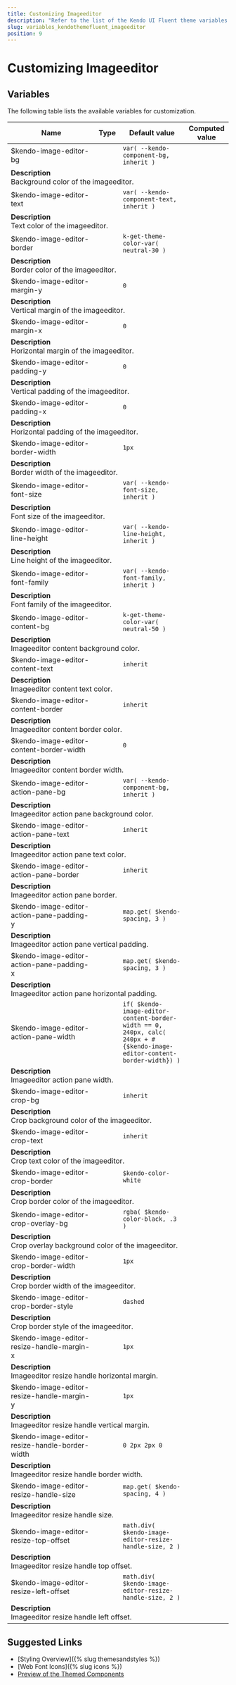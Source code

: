 ```yaml
---
title: Customizing Imageeditor
description: "Refer to the list of the Kendo UI Fluent theme variables available for customization."
slug: variables_kendothemefluent_imageeditor
position: 9
---
```


# Customizing Imageeditor

## Variables

The following table lists the available variables for customization.

<table class="theme-variables">
    <colgroup>
    <col style="width: 200px; white-space:nowrap;" />
    <col />
    <col />
    <col />
</colgroup>
<thead>
    <tr>
        <th>Name</th>
        <th>Type</th>
        <th>Default value</th>
        <th>Computed value</th>
    </tr>
</thead>
<tbody>
        <tr>
    <td>$kendo-image-editor-bg</td>
    <td></td>
    <td><code>var( --kendo-component-bg, inherit )</code></td>
    <td></td>
</tr>
<tr>
    <td colspan="4" class="theme-variables-description-container"><div><b>Description</b><div class="theme-variables-description">Background color of the imageeditor.</div></div>
    </td>
</tr>
<tr>
    <td>$kendo-image-editor-text</td>
    <td></td>
    <td><code>var( --kendo-component-text, inherit )</code></td>
    <td></td>
</tr>
<tr>
    <td colspan="4" class="theme-variables-description-container"><div><b>Description</b><div class="theme-variables-description">Text color of the imageeditor.</div></div>
    </td>
</tr>
<tr>
    <td>$kendo-image-editor-border</td>
    <td></td>
    <td><code>k-get-theme-color-var( neutral-30 )</code></td>
    <td></td>
</tr>
<tr>
    <td colspan="4" class="theme-variables-description-container"><div><b>Description</b><div class="theme-variables-description">Border color of the imageeditor.</div></div>
    </td>
</tr>
<tr>
    <td>$kendo-image-editor-margin-y</td>
    <td></td>
    <td><code>0</code></td>
    <td></td>
</tr>
<tr>
    <td colspan="4" class="theme-variables-description-container"><div><b>Description</b><div class="theme-variables-description">Vertical margin of the imageeditor.</div></div>
    </td>
</tr>
<tr>
    <td>$kendo-image-editor-margin-x</td>
    <td></td>
    <td><code>0</code></td>
    <td></td>
</tr>
<tr>
    <td colspan="4" class="theme-variables-description-container"><div><b>Description</b><div class="theme-variables-description">Horizontal margin of the imageeditor.</div></div>
    </td>
</tr>
<tr>
    <td>$kendo-image-editor-padding-y</td>
    <td></td>
    <td><code>0</code></td>
    <td></td>
</tr>
<tr>
    <td colspan="4" class="theme-variables-description-container"><div><b>Description</b><div class="theme-variables-description">Vertical padding of the imageeditor.</div></div>
    </td>
</tr>
<tr>
    <td>$kendo-image-editor-padding-x</td>
    <td></td>
    <td><code>0</code></td>
    <td></td>
</tr>
<tr>
    <td colspan="4" class="theme-variables-description-container"><div><b>Description</b><div class="theme-variables-description">Horizontal padding of the imageeditor.</div></div>
    </td>
</tr>
<tr>
    <td>$kendo-image-editor-border-width</td>
    <td></td>
    <td><code>1px</code></td>
    <td></td>
</tr>
<tr>
    <td colspan="4" class="theme-variables-description-container"><div><b>Description</b><div class="theme-variables-description">Border width of the imageeditor.</div></div>
    </td>
</tr>
<tr>
    <td>$kendo-image-editor-font-size</td>
    <td></td>
    <td><code>var( --kendo-font-size, inherit )</code></td>
    <td></td>
</tr>
<tr>
    <td colspan="4" class="theme-variables-description-container"><div><b>Description</b><div class="theme-variables-description">Font size of the imageeditor.</div></div>
    </td>
</tr>
<tr>
    <td>$kendo-image-editor-line-height</td>
    <td></td>
    <td><code>var( --kendo-line-height, inherit )</code></td>
    <td></td>
</tr>
<tr>
    <td colspan="4" class="theme-variables-description-container"><div><b>Description</b><div class="theme-variables-description">Line height of the imageeditor.</div></div>
    </td>
</tr>
<tr>
    <td>$kendo-image-editor-font-family</td>
    <td></td>
    <td><code>var( --kendo-font-family, inherit )</code></td>
    <td></td>
</tr>
<tr>
    <td colspan="4" class="theme-variables-description-container"><div><b>Description</b><div class="theme-variables-description">Font family of the imageeditor.</div></div>
    </td>
</tr>
<tr>
    <td>$kendo-image-editor-content-bg</td>
    <td></td>
    <td><code>k-get-theme-color-var( neutral-50 )</code></td>
    <td></td>
</tr>
<tr>
    <td colspan="4" class="theme-variables-description-container"><div><b>Description</b><div class="theme-variables-description">Imageeditor content background color.</div></div>
    </td>
</tr>
<tr>
    <td>$kendo-image-editor-content-text</td>
    <td></td>
    <td><code>inherit</code></td>
    <td></td>
</tr>
<tr>
    <td colspan="4" class="theme-variables-description-container"><div><b>Description</b><div class="theme-variables-description">Imageeditor content text color.</div></div>
    </td>
</tr>
<tr>
    <td>$kendo-image-editor-content-border</td>
    <td></td>
    <td><code>inherit</code></td>
    <td></td>
</tr>
<tr>
    <td colspan="4" class="theme-variables-description-container"><div><b>Description</b><div class="theme-variables-description">Imageeditor content border color.</div></div>
    </td>
</tr>
<tr>
    <td>$kendo-image-editor-content-border-width</td>
    <td></td>
    <td><code>0</code></td>
    <td></td>
</tr>
<tr>
    <td colspan="4" class="theme-variables-description-container"><div><b>Description</b><div class="theme-variables-description">Imageeditor content border width.</div></div>
    </td>
</tr>
<tr>
    <td>$kendo-image-editor-action-pane-bg</td>
    <td></td>
    <td><code>var( --kendo-component-bg, inherit )</code></td>
    <td></td>
</tr>
<tr>
    <td colspan="4" class="theme-variables-description-container"><div><b>Description</b><div class="theme-variables-description">Imageeditor action pane background color.</div></div>
    </td>
</tr>
<tr>
    <td>$kendo-image-editor-action-pane-text</td>
    <td></td>
    <td><code>inherit</code></td>
    <td></td>
</tr>
<tr>
    <td colspan="4" class="theme-variables-description-container"><div><b>Description</b><div class="theme-variables-description">Imageeditor action pane text color.</div></div>
    </td>
</tr>
<tr>
    <td>$kendo-image-editor-action-pane-border</td>
    <td></td>
    <td><code>inherit</code></td>
    <td></td>
</tr>
<tr>
    <td colspan="4" class="theme-variables-description-container"><div><b>Description</b><div class="theme-variables-description">Imageeditor action pane border.</div></div>
    </td>
</tr>
<tr>
    <td>$kendo-image-editor-action-pane-padding-y</td>
    <td></td>
    <td><code>map.get( $kendo-spacing, 3 )</code></td>
    <td></td>
</tr>
<tr>
    <td colspan="4" class="theme-variables-description-container"><div><b>Description</b><div class="theme-variables-description">Imageeditor action pane vertical padding.</div></div>
    </td>
</tr>
<tr>
    <td>$kendo-image-editor-action-pane-padding-x</td>
    <td></td>
    <td><code>map.get( $kendo-spacing, 3 )</code></td>
    <td></td>
</tr>
<tr>
    <td colspan="4" class="theme-variables-description-container"><div><b>Description</b><div class="theme-variables-description">Imageeditor action pane horizontal padding.</div></div>
    </td>
</tr>
<tr>
    <td>$kendo-image-editor-action-pane-width</td>
    <td></td>
    <td><code>if( $kendo-image-editor-content-border-width == 0, 240px, calc( 240px + #{$kendo-image-editor-content-border-width}) )</code></td>
    <td></td>
</tr>
<tr>
    <td colspan="4" class="theme-variables-description-container"><div><b>Description</b><div class="theme-variables-description">Imageeditor action pane width.</div></div>
    </td>
</tr>
<tr>
    <td>$kendo-image-editor-crop-bg</td>
    <td></td>
    <td><code>inherit</code></td>
    <td></td>
</tr>
<tr>
    <td colspan="4" class="theme-variables-description-container"><div><b>Description</b><div class="theme-variables-description">Crop background color of the imageeditor.</div></div>
    </td>
</tr>
<tr>
    <td>$kendo-image-editor-crop-text</td>
    <td></td>
    <td><code>inherit</code></td>
    <td></td>
</tr>
<tr>
    <td colspan="4" class="theme-variables-description-container"><div><b>Description</b><div class="theme-variables-description">Crop text color of the imageeditor.</div></div>
    </td>
</tr>
<tr>
    <td>$kendo-image-editor-crop-border</td>
    <td></td>
    <td><code>$kendo-color-white</code></td>
    <td></td>
</tr>
<tr>
    <td colspan="4" class="theme-variables-description-container"><div><b>Description</b><div class="theme-variables-description">Crop border color of the imageeditor.</div></div>
    </td>
</tr>
<tr>
    <td>$kendo-image-editor-crop-overlay-bg</td>
    <td></td>
    <td><code>rgba( $kendo-color-black, .3 )</code></td>
    <td></td>
</tr>
<tr>
    <td colspan="4" class="theme-variables-description-container"><div><b>Description</b><div class="theme-variables-description">Crop overlay background color of the imageeditor.</div></div>
    </td>
</tr>
<tr>
    <td>$kendo-image-editor-crop-border-width</td>
    <td></td>
    <td><code>1px</code></td>
    <td></td>
</tr>
<tr>
    <td colspan="4" class="theme-variables-description-container"><div><b>Description</b><div class="theme-variables-description">Crop border width of the imageeditor.</div></div>
    </td>
</tr>
<tr>
    <td>$kendo-image-editor-crop-border-style</td>
    <td></td>
    <td><code>dashed</code></td>
    <td></td>
</tr>
<tr>
    <td colspan="4" class="theme-variables-description-container"><div><b>Description</b><div class="theme-variables-description">Crop border style of the imageeditor.</div></div>
    </td>
</tr>
<tr>
    <td>$kendo-image-editor-resize-handle-margin-x</td>
    <td></td>
    <td><code>1px</code></td>
    <td></td>
</tr>
<tr>
    <td colspan="4" class="theme-variables-description-container"><div><b>Description</b><div class="theme-variables-description">Imageeditor resize handle horizontal margin.</div></div>
    </td>
</tr>
<tr>
    <td>$kendo-image-editor-resize-handle-margin-y</td>
    <td></td>
    <td><code>1px</code></td>
    <td></td>
</tr>
<tr>
    <td colspan="4" class="theme-variables-description-container"><div><b>Description</b><div class="theme-variables-description">Imageeditor resize handle vertical margin.</div></div>
    </td>
</tr>
<tr>
    <td>$kendo-image-editor-resize-handle-border-width</td>
    <td></td>
    <td><code>0 2px 2px 0</code></td>
    <td></td>
</tr>
<tr>
    <td colspan="4" class="theme-variables-description-container"><div><b>Description</b><div class="theme-variables-description">Imageeditor resize handle border width.</div></div>
    </td>
</tr>
<tr>
    <td>$kendo-image-editor-resize-handle-size</td>
    <td></td>
    <td><code>map.get( $kendo-spacing, 4 )</code></td>
    <td></td>
</tr>
<tr>
    <td colspan="4" class="theme-variables-description-container"><div><b>Description</b><div class="theme-variables-description">Imageeditor resize handle size.</div></div>
    </td>
</tr>
<tr>
    <td>$kendo-image-editor-resize-top-offset</td>
    <td></td>
    <td><code>math.div( $kendo-image-editor-resize-handle-size, 2 )</code></td>
    <td></td>
</tr>
<tr>
    <td colspan="4" class="theme-variables-description-container"><div><b>Description</b><div class="theme-variables-description">Imageeditor resize handle top offset.</div></div>
    </td>
</tr>
<tr>
    <td>$kendo-image-editor-resize-left-offset</td>
    <td></td>
    <td><code>math.div( $kendo-image-editor-resize-handle-size, 2 )</code></td>
    <td></td>
</tr>
<tr>
    <td colspan="4" class="theme-variables-description-container"><div><b>Description</b><div class="theme-variables-description">Imageeditor resize handle left offset.</div></div>
    </td>
</tr>
</tbody>
</table>

## Suggested Links

* [Styling Overview]({% slug themesandstyles %})
* [Web Font Icons]({% slug icons %})
* [Preview of the Themed Components](../)

